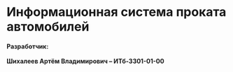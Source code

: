 # Информационная система проката автомобилей

<h4>Разработчик: <br><br>Шихалеев Артём Владимирович – ИТб-3301-01-00</h4>
